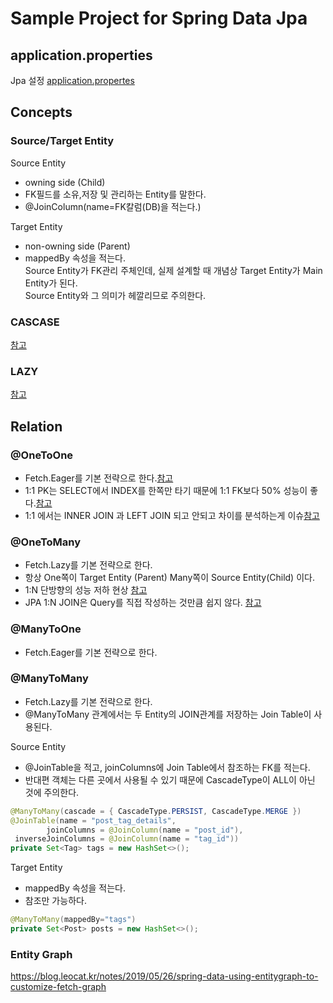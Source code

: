 # Sample Project for Spring Data Jpa

## application.properties
Jpa 설정 [application.propertes](https://creatorpark-tech-stack.tistory.com/2?category=812808)

## Concepts
### Source/Target Entity
Source Entity
- owning side (Child)  
- FK필드를 소유,저장 및 관리하는 Entity를 말한다.  
- @JoinColumn(name=FK칼럼(DB)을 적는다.)  

Target Entity  
- non-owning side (Parent)  
- mappedBy 속성을 적는다.    
Source Entity가 FK관리 주체인데, 실제 설계할 때 개념상 Target Entity가 Main Entity가 된다.    
Source Entity와 그 의미가 헤깔리므로 주의한다.  

### CASCASE
[참고](https://vladmihalcea.com/a-beginners-guide-to-jpa-and-hibernate-cascade-types/)
  
### LAZY
[참고](https://vladmihalcea.com/initialize-lazy-proxies-collections-jpa-hibernate/)

## Relation

### @OneToOne
- Fetch.Eager를 기본 전략으로 한다.[참고](https://kwonnam.pe.kr/wiki/java/jpa/one-to-one)  
- 1:1 PK는 SELECT에서 INDEX를 한쪽만 타기 때문에 1:1 FK보다 50% 성능이 좋다.[참고](https://vladmihalcea.com/the-best-way-to-map-a-onetoone-relationship-with-jpa-and-hibernate/)
- 1:1 에서는 INNER JOIN 과 LEFT JOIN 되고 안되고 차이를 분석하는게 이슈[참고](https://chanlee.wordpress.com/2012/07/04/jpa-%EC%A1%B0%EC%9D%B8%ED%8C%81-inner-or-outer-join/)

### @OneToMany
- Fetch.Lazy를 기본 전략으로 한다.  
- 항상 One쪽이 Target Entity (Parent) Many쪽이 Source Entity(Child) 이다. 
- 1:N 단방향의 성능 저하 현상 
[참고](https://vladmihalcea.com/the-best-way-to-map-a-onetomany-association-with-jpa-and-hibernate/)
- JPA 1:N JOIN은 Query를 직접  작성하는 것만큼 쉽지 않다. 
 [참고](https://stackoverflow.com/questions/12465260/jpa-hibernate-inner-join-between-parent-and-child-tables)

### @ManyToOne
- Fetch.Eager를 기본 전략으로 한다.  

### @ManyToMany
- Fetch.Lazy를 기본 전략으로 한다.
- @ManyToMany 관계에서는 두 Entity의 JOIN관계를 저장하는 Join Table이 사용된다.  
  
Source Entity
- @JoinTable을 적고, joinColumns에 Join Table에서 참조하는 FK를 적는다.
- 반대편 객체는 다른 곳에서 사용될 수 있기 때문에 CascadeType이 ALL이 아닌 것에 주의한다.  

```java
@ManyToMany(cascade = { CascadeType.PERSIST, CascadeType.MERGE })
@JoinTable(name = "post_tag_details", 
        joinColumns = @JoinColumn(name = "post_id"), 
 inverseJoinColumns = @JoinColumn(name = "tag_id"))
private Set<Tag> tags = new HashSet<>();
```

Target Entity  
- mappedBy 속성을 적는다. 
- 참조만 가능하다.
  
```java
@ManyToMany(mappedBy="tags")
private Set<Post> posts = new HashSet<>();
```

### Entity Graph
https://blog.leocat.kr/notes/2019/05/26/spring-data-using-entitygraph-to-customize-fetch-graph


